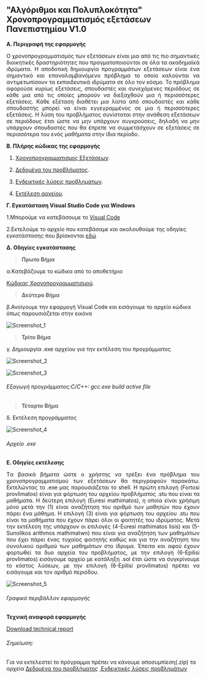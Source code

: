 ## "Αλγόριθμοι και Πολυπλοκότητα" Χρονοπρογραμματισμός εξετάσεων Πανεπιστημίου V1.0

**Α. Περιγραφή της εφαρμογής**
 <p style='text-align: justify;'> Ο χρονοπρογραμματισμός των εξετάσεων είναι μια από τις πιο σημαντικές διοικητικές δραστηριότητες που πραγματοποιούνται σε όλα τα ακαδημαϊκά ιδρύματα. Η αποδοτική δημιουργία προγραμμάτων εξετάσεων είναι ένα σημαντικό και επαναλαμβανόμενο πρόβλημα το οποίο καλούνται να αντιμετωπίσουν τα εκπαιδευτικά ιδρύματα σε όλο τον κόσμο. 
Το πρόβλημα αφορούσε κυρίως εξετάσεις, σπουδαστές και συνεχόμενες περιόδους σε κάθε μια από τις οποίες μπορούν να διεξαχθούν μια ή περισσότερες εξετάσεις. Κάθε εξέταση διαθέτει μια λίστα από σπουδαστές και κάθε σπουδαστής μπορεί να είναι εγγεγραμμένος σε μια ή περισσότερες εξετάσεις. Η λύση του προβλήματος συνίσταται στην ανάθεση εξετάσεων σε περιόδους έτσι ώστε να μην υπάρχουν συγκρούσεις, δηλαδή να μην υπάρχουν σπουδαστές που θα έπρεπε να συμμετάσχουν σε εξετάσεις σε περισσότερα του ενός μαθήματα στην ίδια περίοδο. </p>




**Β. Πλήρης κώδικας της εφαρμογής**

 
1. [Χρονοπρογραμματισμος Εξετάσεων](https://github.com/ioannispanges/xronoprogrammatismos/blob/main/timetable%20reader.c). 


2. [Δεδομένα του προβλήματος](https://github.com/ioannispanges/xronoprogrammatismos/blob/main/toronto%20.zip).


3. [Ενδεικτικές λύσεις προβλημάτων](https://github.com/ioannispanges/xronoprogrammatismos/blob/main/good_solutions1%20.zip).


4. [Εκτέλεση αρχείου](https://github.com/ioannispanges/xronoprogrammatismos/blob/main/timetable%20reader.exe).


**Γ. Εγκατάσταση Visual Studio Code για Windows**

1.Μπορούμε να κατεβάσουμε το [Visual Code](https://code.visualstudio.com/)


2.Εκτελoύμε το αρχείο που κατεβάσαμε και ακολουθούμε της οδηγίες εγκατάστασης που βρίσκονται [εδώ](https://github.com/ioannispanges/xronoprogrammatismos/blob/main/%CE%BF%CE%B4%CE%B7%CE%B3%CE%AF%CE%B5%CF%82_%CE%B5%CE%B3%CE%BA%CE%B1%CF%84%CE%AC%CF%83%CF%84%CE%B1%CF%83%CE%B7%CF%82.zip)



**Δ. Οδηγίες εγκατάστασης**


>**Πρωτο Βήμα**

α.Κατεβάζουμε το κώδικα από το αποθετήριο

[Κώδικας Χρονοπρογραμματισμού](https://github.com/ioannispanges/xronoprogrammatismos).

>**Δεύτερο Βήμα**

β.Ανοίγουμε την εφαρμογή Visual Code και εισάγουμε το αρχείο κώδικα όπως παρουσιάζεται στην εικόνα

![Screenshot_1](https://user-images.githubusercontent.com/72886828/105190765-029f6580-5b3f-11eb-909b-e1dde929f5ef.png)







>**Τρίτο Βήμα**

γ. Δημιουργία .exe αρχείου για την εκτέλεση του προγράμματος 

![Screenshot_2](https://user-images.githubusercontent.com/72886828/105191382-abe65b80-5b3f-11eb-9d8c-f84a857e6152.png)

![Screenshot_3](https://user-images.githubusercontent.com/72886828/105191551-e51ecb80-5b3f-11eb-952d-5126ce08a996.png)
###### Εξαγωγή προγράμματος:C/C++: gcc.exe build active file



>**Τέταρτο Βήμα**

δ. Εκτέλεση προγράμματος

![Screenshot_4](https://user-images.githubusercontent.com/72886828/105192200-87d74a00-5b40-11eb-8f69-ecb24e92f627.png)
###### Αρχείο .exe







**Ε. Οδηγίες εκτέλεσης**
<p style='text-align: justify;'>Tα βασικά βήματα ώστε ο χρήστης να τρέξει ένα πρόβλημα του χρονοπρογραμματισμού των εξετάσεων θα περιγραφούν παρακάτω. Εκτελώντας το .exe μας παρουσιάζεται το shell. Η πρώτη επιλογή (Fortosi provlimatos) είναι για φόρτωση του αρχείου προβλήματος .stu που είναι τα μαθήματα. Η δεύτερη επιλογή (Euresi mathimatos), η οποία είναι χρήσιμη μόνο μετά την (1) είναι αναζήτηση του αριθμό των μαθητών που έχουν πάρει ένα μάθημα. Η επιλογή (3) είναι για φόρτωση του αρχείου .stu που είναι τα μαθήματα που έχουν πάρει όλοι οι φοιτητές του ιδρύματος. Μετά την εκτέλεση της υπάρχουν οι επιλογές (4-Euresi mathimatos lisis) και (5- Sunolikos arithmos mathimatwn) που είναι για αναζήτηση των μαθημάτων που έχει πάρει ένας τυχαίος φοιτητής καθώς και για την αναζήτηση του συνολικού αριθμού των μαθημάτων στο ίδρυμα. Έπειτα και αφού έχουν φορτωθεί τα δυο αρχεία του προβλήματος, με την επιλογή (6-Epilisi provlimatos) εισάγουμε αρχείο με κατάληξη .sol έτσι ώστε να συγκρίνουμε το κόστος λύσεων, με την επιλογή (6-Epilisi provlimatos) πρέπει να εισάγουμε και τον αριθμό περιόδου. </p>




![Screenshot_5](https://user-images.githubusercontent.com/72886828/105194357-2c0dc080-5b42-11eb-997e-9a1fc2c70abd.png)
###### Γραφικό περιβάλλον εφαρμογής







**Τεχνική αναφορά εφαρμογής**

[Download technical report](https://github.com/ioannispanges/xronoprogrammatismos/blob/main/techical_report%20.pdf)






###### Σημείωση: 
Για να εκτελεστεί το πρόγραμμα πρέπει να κάνουμε αποσυμπίεση(.zip) τα αρχεία 
[Δεδομένα του προβλήματος](https://github.com/ioannispanges/xronoprogrammatismos/blob/main/toronto%20.zip)
,[Ενδεικτικές λύσεις προβλημάτων](https://github.com/ioannispanges/xronoprogrammatismos/blob/main/good_solutions1%20.zip)
